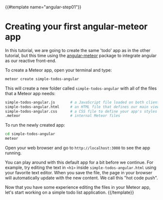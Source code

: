 {{#template name="angular-step01"}}
# Creating your first angular-meteor app

In this tutorial, we are going to create the same 'todo' app as in the other tutorial, but this time using the [angular-meteor](http://http://angular-meteor.ru) package to integrate angular as our reactive front-end.

To create a Meteor app, open your terminal and type:

```bash
meteor create simple-todos-angular
```

This will create a new folder called `simple-todos-angular` with all of the files that a Meteor app needs:

```bash
simple-todos-angular.js       # a JavaScript file loaded on both client and server
simple-todos-angular.html     # an HTML file that defines our main view
simple-todos-angular.css      # a CSS file to define your app's styles
.meteor                       # internal Meteor files
```

To run the newly created app:

```bash
cd simple-todos-angular
meteor
```

Open your web browser and go to `http://localhost:3000` to see the app running.

You can play around with this default app for a bit before we continue. For example, try editing the text in `<h1>` inside `simple-todos-angular.html` using your favorite text editor. When you save the file, the page in your browser will automatically update with the new content. We call this "hot code push".

Now that you have some experience editing the files in your Meteor app, let's start working on a simple todo list application.
{{/template}}

